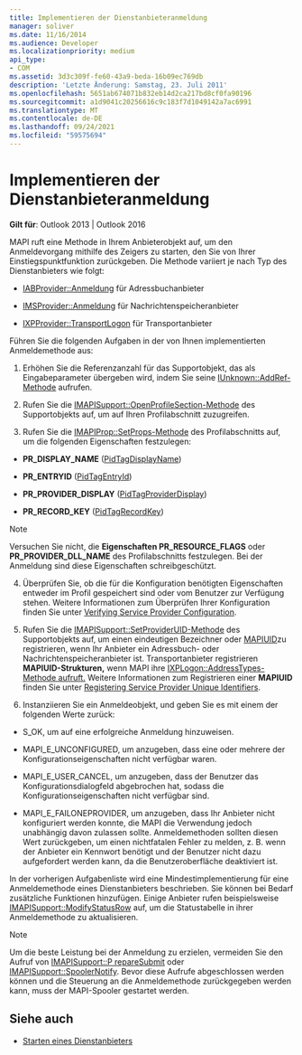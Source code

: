 ```yaml
---
title: Implementieren der Dienstanbieteranmeldung
manager: soliver
ms.date: 11/16/2014
ms.audience: Developer
ms.localizationpriority: medium
api_type:
- COM
ms.assetid: 3d3c309f-fe60-43a9-beda-16b09ec769db
description: 'Letzte Änderung: Samstag, 23. Juli 2011'
ms.openlocfilehash: 5651ab674071b832eb14d2ca217bd8cf0fa90196
ms.sourcegitcommit: a1d9041c20256616c9c183f7d1049142a7ac6991
ms.translationtype: MT
ms.contentlocale: de-DE
ms.lasthandoff: 09/24/2021
ms.locfileid: "59575694"
---
```

# <a name="implementing-service-provider-logon"></a>Implementieren der Dienstanbieteranmeldung

**Gilt für**: Outlook 2013 | Outlook 2016 
  
MAPI ruft eine Methode in Ihrem Anbieterobjekt auf, um den Anmeldevorgang mithilfe des Zeigers zu starten, den Sie von Ihrer Einstiegspunktfunktion zurückgeben. Die Methode variiert je nach Typ des Dienstanbieters wie folgt:
  
- [IABProvider::Anmeldung](iabprovider-logon.md) für Adressbuchanbieter 
    
- [IMSProvider::Anmeldung](imsprovider-logon.md) für Nachrichtenspeicheranbieter 
    
- [IXPProvider::TransportLogon](ixpprovider-transportlogon.md) für Transportanbieter 
    
Führen Sie die folgenden Aufgaben in der von Ihnen implementierten Anmeldemethode aus:
  
1. Erhöhen Sie die Referenzanzahl für das Supportobjekt, das als Eingabeparameter übergeben wird, indem Sie seine [IUnknown::AddRef-Methode](https://msdn.microsoft.com/library/ms691379%28v=VS.85%29.aspx) aufrufen. 
    
2. Rufen Sie die [IMAPISupport::OpenProfileSection-Methode](imapisupport-openprofilesection.md) des Supportobjekts auf, um auf Ihren Profilabschnitt zuzugreifen. 
    
3. Rufen Sie die [IMAPIProp::SetProps-Methode](imapiprop-setprops.md) des Profilabschnitts auf, um die folgenden Eigenschaften festzulegen: 
    
  - **PR_DISPLAY_NAME** ([PidTagDisplayName](pidtagdisplayname-canonical-property.md))
    
  - **PR_ENTRYID** ([PidTagEntryId](pidtagentryid-canonical-property.md))
    
  - **PR_PROVIDER_DISPLAY** ([PidTagProviderDisplay](pidtagproviderdisplay-canonical-property.md))
    
  - **PR_RECORD_KEY** ([PidTagRecordKey](pidtagrecordkey-canonical-property.md))
    
  > [!NOTE]
  > Versuchen Sie nicht, die **Eigenschaften PR_RESOURCE_FLAGS** oder **PR_PROVIDER_DLL_NAME** des Profilabschnitts festzulegen. Bei der Anmeldung sind diese Eigenschaften schreibgeschützt. 
  
4. Überprüfen Sie, ob die für die Konfiguration benötigten Eigenschaften entweder im Profil gespeichert sind oder vom Benutzer zur Verfügung stehen. Weitere Informationen zum Überprüfen Ihrer Konfiguration finden Sie unter [Verifying Service Provider Configuration](verifying-service-provider-configuration.md).
    
5. Rufen Sie die [IMAPISupport::SetProviderUID-Methode](imapisupport-setprovideruid.md) des Supportobjekts auf, um einen eindeutigen Bezeichner oder [MAPIUID](mapiuid.md)zu registrieren, wenn Ihr Anbieter ein Adressbuch- oder Nachrichtenspeicheranbieter ist. Transportanbieter registrieren **MAPIUID-Strukturen,** wenn MAPI ihre [IXPLogon::AddressTypes-Methode aufruft.](ixplogon-addresstypes.md) Weitere Informationen zum Registrieren einer **MAPIUID** finden Sie unter [Registering Service Provider Unique Identifiers](registering-service-provider-unique-identifiers.md).
    
6. Instanziieren Sie ein Anmeldeobjekt, und geben Sie es mit einem der folgenden Werte zurück:
    
  - S_OK, um auf eine erfolgreiche Anmeldung hinzuweisen.
    
  - MAPI_E_UNCONFIGURED, um anzugeben, dass eine oder mehrere der Konfigurationseigenschaften nicht verfügbar waren.
    
  - MAPI_E_USER_CANCEL, um anzugeben, dass der Benutzer das Konfigurationsdialogfeld abgebrochen hat, sodass die Konfigurationseigenschaften nicht verfügbar sind.
    
  - MAPI_E_FAILONEPROVIDER, um anzugeben, dass Ihr Anbieter nicht konfiguriert werden konnte, die MAPI die Verwendung jedoch unabhängig davon zulassen sollte. Anmeldemethoden sollten diesen Wert zurückgeben, um einen nichtfatalen Fehler zu melden, z. B. wenn der Anbieter ein Kennwort benötigt und der Benutzer nicht dazu aufgefordert werden kann, da die Benutzeroberfläche deaktiviert ist. 
    
In der vorherigen Aufgabenliste wird eine Mindestimplementierung für eine Anmeldemethode eines Dienstanbieters beschrieben. Sie können bei Bedarf zusätzliche Funktionen hinzufügen. Einige Anbieter rufen beispielsweise [IMAPISupport::ModifyStatusRow](imapisupport-modifystatusrow.md) auf, um die Statustabelle in ihrer Anmeldemethode zu aktualisieren. 
  
> [!NOTE]
> Um die beste Leistung bei der Anmeldung zu erzielen, vermeiden Sie den Aufruf von [IMAPISupport::P repareSubmit](imapisupport-preparesubmit.md) oder [IMAPISupport::SpoolerNotify](imapisupport-spoolernotify.md). Bevor diese Aufrufe abgeschlossen werden können und die Steuerung an die Anmeldemethode zurückgegeben werden kann, muss der MAPI-Spooler gestartet werden. 
  
## <a name="see-also"></a>Siehe auch

- [Starten eines Dienstanbieters](starting-a-service-provider.md)

